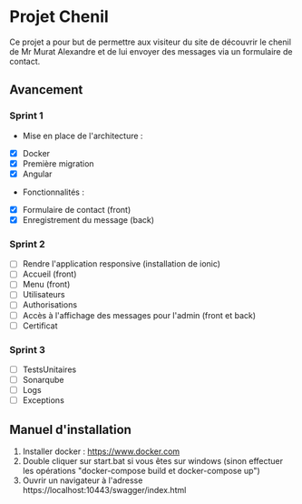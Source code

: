 # Projet Chenil

Ce projet a pour but de permettre aux visiteur du site de découvrir le chenil de Mr Murat Alexandre et de lui envoyer des messages via un formulaire de contact.

## Avancement

### Sprint 1

- Mise en place de l'architecture :
- [x] Docker
- [x] Première migration
- [x] Angular
- Fonctionnalités :
- [x] Formulaire de contact (front)
- [x] Enregistrement du message (back) 

### Sprint 2

- [ ] Rendre l'application responsive (installation de ionic)
- [ ] Accueil (front)
- [ ] Menu (front)
- [ ] Utilisateurs 
- [ ] Authorisations
- [ ] Accès à l'affichage des messages pour l'admin (front et back)
- [ ] Certificat

### Sprint 3

- [ ] TestsUnitaires
- [ ] Sonarqube
- [ ] Logs
- [ ] Exceptions

## Manuel d'installation

1. Installer docker : https://www.docker.com
2. Double cliquer sur start.bat si vous êtes sur windows (sinon effectuer les opérations "docker-compose build et docker-compose up")
3. Ouvrir un navigateur à l'adresse https://localhost:10443/swagger/index.html